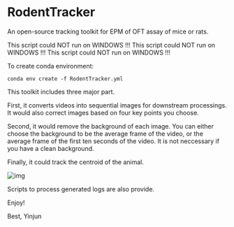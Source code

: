 # RodentTracker
An open-source tracking toolkit for EPM of OFT assay of mice or rats. 

This script could NOT run on WINDOWS !!!
This script could NOT run on WINDOWS !!!
This script could NOT run on WINDOWS !!!

To create conda environment:
```
conda env create -f RodentTracker.yml 
```
This toolkit includes three major part.

First, it converts videos into sequential images for downstream processings. It would also correct images based on four key points you choose.

Second, it would remove the background of each image. You can either choose the background to be the average frame of the video, or the average frame of the first ten seconds of the video. It is not neccessary if you have a clean background.

Finally, it could track the centroid of the animal.

![img](https://github.com/EBGU/RodentTracker/blob/main/sample.gif)

Scripts to process generated logs are also provide.

Enjoy!

Best,
Yinjun
